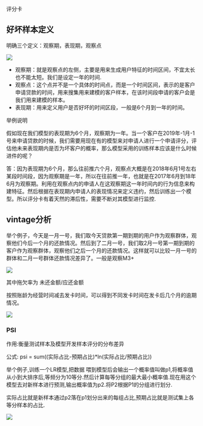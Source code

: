 评分卡

## 好坏样本定义

明确三个定义：观察期，表现期，观察点

![](https://pic1.zhimg.com/80/v2-a2688ab93ed5eeb364c967153708cb9c_hd.jpg)

- 观察期：就是观察点的左侧，主要是用来生成用户特征的时间区间，不宜太长也不能太短。我们是设定一年的时间.
- 观察点：这个点并不是一个具体的时间点，而是一个时间区间，表示的是客户申请贷款的时间，用来搜集用来建模的客户样本，在该时间段申请的客户会是我们用来建模的样本。
- 表现期：用来定义用户是否好坏的时间区段，一般是6个月到一年的时间。


举例说明

假如现在我们模型的表现期为6个月，观察期为一年。当一个客户在2019年-1月-1号来申请贷款的时候，我们需要用现在有的模型来对申请人进行一个申请评分，评估他未来表现期内是否为坏客户的概率，那么模型采用的训练样本应该是什么时候进件的呢？

答：因为表现期为6个月，那么往前推六个月，观察点大概是在2018年6月1号左右某段时间段，因为观察期是一年，所以在往前推一年，也就是在2017年6月到18年6月为观察期。利用在观察点内的申请人在这观察期这一年时间内的行为信息来构建特征。然后根据在表现期内申请人的表现情况来定义违约，然后训练出一个模型。所以评分卡有着天然的滞后性，需要不断对其模型进行监控.


## vintage分析

举个例子，今天是一月一号，我们取今天贷款第一期到期的用户作为观察群体，观察他们今后一个月的还款情况。然后到了二月一号，我们取2月一号第一期到期的客户作为观察群体，观察他们之后一个月的还款情况。这样就可以比较一月一号的群体和二月一号群体还款情况差异了。一般是观察M3+


![](https://pic1.zhimg.com/v2-8ba3e4c0b98572682c09d5f6e46a4c8c_b.jpg)

其中拖欠率为 未还金额/应还金额

按照账龄为经营时间减去发卡时间，可以得到不同发卡时间在发卡后几个月的逾期情况。

![](https://pic2.zhimg.com/v2-066a715935d2965189f794cc42504159_b.jpg)


### PSI

作用:衡量测试样本及模型开发样本评分的分布差异


公式: psi = sum((实际占比-预期占比)*ln(实际占比/预期占比))

举个例子,训练一个LR模型,把数据 喂到模型后会输出一个概率值叫做p1,将概率值从小到大排序后,等频分为10等分.然后计算每等分组的最大最小概率值.现在用这个模型去对新样本进行预测,输出概率值为p2.将P2根据P1的分组进行划分.

实际占比就是新样本通过p2落在p1划分出来的每组占比,预期占比就是测试集上各等分样本的占比.

![](https://images2018.cnblogs.com/blog/1102791/201805/1102791-20180522171535332-956416934.png)




